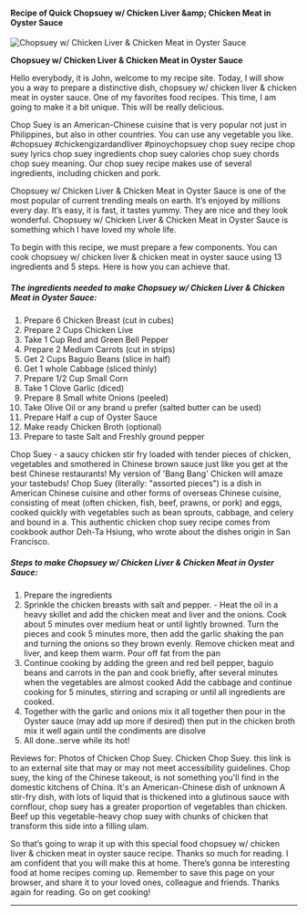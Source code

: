             

#### Recipe of Quick Chopsuey w/ Chicken Liver &amp;amp; Chicken Meat in Oyster Sauce

![Chopsuey w/ Chicken Liver &amp; Chicken Meat in Oyster Sauce](https://img-global.cpcdn.com/recipes/e14e5a5db4e87369/751x532cq70/chopsuey-w-chicken-liver-chicken-meat-in-oyster-sauce-recipe-main-photo.jpg)

**Chopsuey w/ Chicken Liver &amp; Chicken Meat in Oyster Sauce**

Hello everybody, it is John, welcome to my recipe site. Today, I will show you a way to prepare a distinctive dish, chopsuey w/ chicken liver & chicken meat in oyster sauce. One of my favorites food recipes. This time, I am going to make it a bit unique. This will be really delicious.

Chop Suey is an American-Chinese cuisine that is very popular not just in Philippines, but also in other countries. You can use any vegetable you like. #chopsuey #chickengizardandliver #pinoychopsuey chop suey recipe chop suey lyrics chop suey ingredients chop suey calories chop suey chords chop suey meaning. Our chop suey recipe makes use of several ingredients, including chicken and pork.

Chopsuey w/ Chicken Liver & Chicken Meat in Oyster Sauce is one of the most popular of current trending meals on earth. It’s enjoyed by millions every day. It’s easy, it is fast, it tastes yummy. They are nice and they look wonderful. Chopsuey w/ Chicken Liver & Chicken Meat in Oyster Sauce is something which I have loved my whole life.

To begin with this recipe, we must prepare a few components. You can cook chopsuey w/ chicken liver & chicken meat in oyster sauce using 13 ingredients and 5 steps. Here is how you can achieve that.

##### The ingredients needed to make Chopsuey w/ Chicken Liver & Chicken Meat in Oyster Sauce:

1.  Prepare 6 Chicken Breast (cut in cubes)
2.  Prepare 2 Cups Chicken Live
3.  Take 1 Cup Red and Green Bell Pepper
4.  Prepare 2 Medium Carrots (cut in strips)
5.  Get 2 Cups Baguio Beans (slice in half)
6.  Get 1 whole Cabbage (sliced thinly)
7.  Prepare 1/2 Cup Small Corn
8.  Take 1 Clove Garlic (diced)
9.  Prepare 8 Small white Onions (peeled)
10.  Take Olive Oil or any brand u prefer (salted butter can be used)
11.  Prepare Half a cup of Oyster Sauce
12.  Make ready Chicken Broth (optional)
13.  Prepare to taste Salt and Freshly ground pepper

Chop Suey - a saucy chicken stir fry loaded with tender pieces of chicken, vegetables and smothered in Chinese brown sauce just like you get at the best Chinese restaurants! My version of 'Bang Bang' Chicken will amaze your tastebuds! Chop Suey (literally: "assorted pieces") is a dish in American Chinese cuisine and other forms of overseas Chinese cuisine, consisting of meat (often chicken, fish, beef, prawns, or pork) and eggs, cooked quickly with vegetables such as bean sprouts, cabbage, and celery and bound in a. This authentic chicken chop suey recipe comes from cookbook author Deh-Ta Hsiung, who wrote about the dishes origin in San Francisco.

##### Steps to make Chopsuey w/ Chicken Liver & Chicken Meat in Oyster Sauce:

1.  Prepare the ingredients
2.  Sprinkle the chicken breasts with salt and pepper. - Heat the oil in a heavy skillet and add the chicken meat and liver and the onions. Cook about 5 minutes over medium heat or until lightly browned. Turn the pieces and cook 5 minutes more, then add the garlic shaking the pan and turning the onions so they brown evenly. Remove chicken meat and liver, and keep them warm. Pour off fat from the pan
3.  Continue cooking by adding the green and red bell pepper, baguio beans and carrots in the pan and cook briefly, after several minutes when the vegetables are almost cooked Add the cabbage and continue cooking for 5 minutes, stirring and scraping or until all ingredients are cooked.
4.  Together with the garlic and onions mix it all together then pour in the Oyster sauce (may add up more if desired) then put in the chicken broth mix it well again until the condiments are disolve
5.  All done..serve while its hot!

Reviews for: Photos of Chicken Chop Suey. Chicken Chop Suey. this link is to an external site that may or may not meet accessibility guidelines. Chop suey, the king of the Chinese takeout, is not something you'll find in the domestic kitchens of China. It's an American-Chinese dish of unknown A stir-fry dish, with lots of liquid that is thickened into a glutinous sauce with cornflour, chop suey has a greater proportion of vegetables than chicken. Beef up this vegetable-heavy chop suey with chunks of chicken that transform this side into a filling ulam.

So that’s going to wrap it up with this special food chopsuey w/ chicken liver & chicken meat in oyster sauce recipe. Thanks so much for reading. I am confident that you will make this at home. There’s gonna be interesting food at home recipes coming up. Remember to save this page on your browser, and share it to your loved ones, colleague and friends. Thanks again for reading. Go on get cooking!

* * *